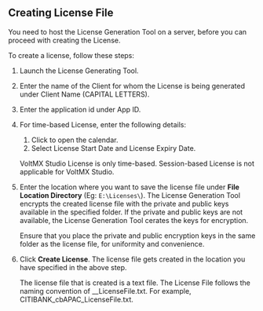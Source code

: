 ﻿

Creating License File
---------------------

You need to host the License Generation Tool on a server, before you can proceed with creating the License.

To create a license, follow these steps:

1.  Launch the License Generating Tool.
2.  Enter the name of the Client for whom the License is being generated under Client Name (CAPITAL LETTERS).
3.  Enter the application id under App ID.
4.  For time-based License, enter the following details:
    
    1.  Click to open the calendar.
    2.  Select License Start Date and License Expiry Date.
    
    VoltMX Studio License is only time-based. Session-based License is not applicable for VoltMX Studio.
    
5.  Enter the location where you want to save the license file under **File Location Directory** (Eg: `E:\Licenses\`). The License Generation Tool encrypts the created license file with the private and public keys available in the specified folder. If the private and public keys are not available, the License Generation Tool cerates the keys for encryption.
    
    Ensure that you place the private and public encryption keys in the same folder as the license file, for uniformity and convenience.
    
6.  Click **Create License**. The license file gets created in the location you have specified in the above step.
    
    The license file that is created is a text file. The License File follows the naming convention of <Client Name>\_<AppID>\_LicenseFile.txt. For example, CITIBANK\_cbAPAC\_LicenseFile.txt.
